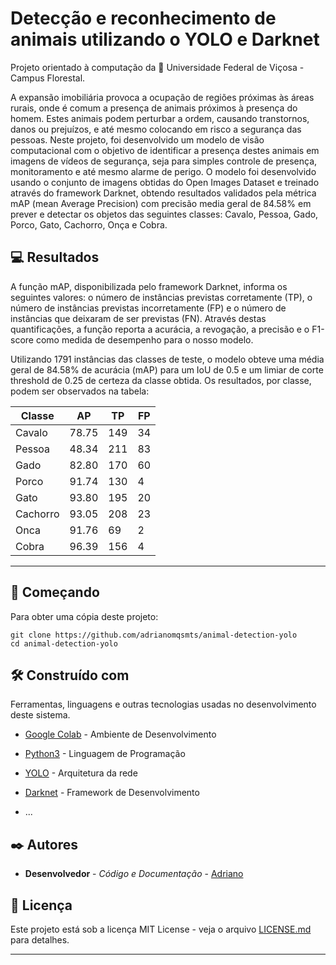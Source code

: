 # Detecção e reconhecimento de animais utilizando o YOLO e Darknet

Projeto orientado à computação da 🏫 Universidade Federal de Viçosa - Campus Florestal. 

A expansão imobiliária provoca a ocupação de regiões próximas às áreas rurais, onde é comum a presença de animais próximos à presença do homem. Estes animais podem perturbar a ordem, causando transtornos, danos ou prejuízos, e até mesmo colocando em risco a segurança das pessoas. Neste projeto, foi desenvolvido um modelo de visão computacional com o objetivo de identificar a presença destes animais em imagens de vídeos de segurança, seja para simples controle de presença, monitoramento e até mesmo alarme de perigo. O modelo foi desenvolvido usando o conjunto de imagens obtidas do Open Images Dataset e treinado através do framework Darknet, obtendo resultados validados pela métrica mAP (mean Average Precision)  com  precisão media geral de 84.58% em prever e detectar os objetos das seguintes classes: Cavalo, Pessoa, Gado, Porco, Gato, Cachorro, Onça e Cobra.

## 💻 Resultados 


A função mAP, disponibilizada pelo framework Darknet, informa os seguintes valores: o número de instâncias previstas corretamente (TP), o número de instâncias previstas incorretamente (FP) e o número de instâncias que deixaram de ser previstas (FN). Através destas quantificações, a função reporta a acurácia, a revogação, a precisão e o F1-score como medida de desempenho para o nosso modelo.

Utilizando 1791 instâncias das classes de teste, o modelo obteve uma média geral de 84.58\% de acurácia (mAP) para um IoU de 0.5 e um limiar de corte threshold de 0.25 de certeza da classe obtida. Os resultados, por classe, podem ser observados na tabela:

Classe | AP | TP | FP 
--- | --- | --- | ---
Cavalo | 78.75 | 149 | 34 
Pessoa | 48.34 | 211 | 83 
Gado | 82.80 | 170 | 60 
Porco | 91.74 | 130 | 4 
Gato | 93.80 | 195 | 20 
Cachorro | 93.05 | 208 | 23  
Onca | 91.76 | 69 | 2 
Cobra | 96.39 | 156 | 4 



********************************************


## 🚀 Começando

Para obter uma cópia deste projeto:

```shell
git clone https://github.com/adrianomqsmts/animal-detection-yolo
cd animal-detection-yolo
```

## 🛠️ Construído com

Ferramentas, linguagens e outras tecnologias usadas no desenvolvimento deste sistema.


* [Google Colab](https://colab.research.google.com/) - Ambiente de Desenvolvimento
* [Python3](https://docs.python.org/3/) - Linguagem de Programação
* [YOLO](https://pjreddie.com/darknet/yolo/) - Arquitetura da rede
* [Darknet](https://pjreddie.com/darknet/) - Framework de Desenvolvimento

* ...

## ✒️ Autores

* **Desenvolvedor** - *Código e Documentação* - [Adriano](https://github.com/adrianomqsmts)


## 📄 Licença

Este projeto está sob a licença MIT License - veja o arquivo [LICENSE.md](https://github.com/adrianomqsmts/animal-detection-yolo/blob/master/LICENSE) para detalhes.

---

